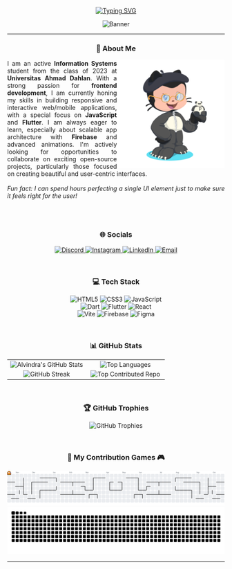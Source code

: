 <p align="center">
  <a href="https://git.io/typing-svg">
    <img src="https://readme-typing-svg.demolab.com?font=Fira+Code&pause=997&color=FF449F&width=435&lines=Hi+there%2C+I'm+Alvindra+Ramadhan!" alt="Typing SVG" />
  </a>
</p>

<p align="center">
  <img src="https://i.pinimg.com/originals/0c/94/f2/0c94f21dabce35cacbc44a66126be65f.gif" width="850" height="230" alt="Banner">
</p>

---

<div align="center">

### 💫 About Me

</div>

<img src="https://raw.githubusercontent.com/AlvindraRamadhan/AlvindraRamadhan/main/octocat-1754428509830.png" alt="My Octocat" width="250" align="right" />

<p align="justify">
I am an active <b>Information Systems</b> student from the class of 2023 at <b>Universitas Ahmad Dahlan</b>. With a strong passion for <b>frontend development</b>, I am currently honing my skills in building responsive and interactive web/mobile applications, with a special focus on <b>JavaScript</b> and <b>Flutter</b>. I am always eager to learn, especially about scalable app architecture with <b>Firebase</b> and advanced animations. I'm actively looking for opportunities to collaborate on exciting open-source projects, particularly those focused on creating beautiful and user-centric interfaces.
<br><br>
<em>Fun fact: I can spend hours perfecting a single UI element just to make sure it feels right for the user!</em>
</p>

<br clear="right"/>

<br>

<div align="center">

### 🌐 Socials

<p align="center">
  <a href="https://discord.gg/q28QhDWv" target="_blank">
    <img src="https://img.shields.io/badge/Discord-%237289DA.svg?logo=discord&logoColor=white" alt="Discord" />
  </a>
  <a href="https://instagram.com/alvindramadhann" target="_blank">
    <img src="https://img.shields.io/badge/Instagram-%23E4405F.svg?logo=Instagram&logoColor=white" alt="Instagram" />
  </a>
  <a href="https://linkedin.com/in/alvindra-ramadhan" target="_blank">
    <img src="https://img.shields.io/badge/LinkedIn-%230077B5.svg?logo=linkedin&logoColor=white" alt="LinkedIn" />
  </a>
  <a href="mailto:alvindraramadhan1210@gmail.com">
    <img src="https://img.shields.io/badge/Email-D14836?logo=gmail&logoColor=white" alt="Email" />
  </a>
</p>

</div>

<br>

<div align="center">

### 💻 Tech Stack

<p align="center">
  <img src="https://img.shields.io/badge/html5-%23E34F26.svg?style=for-the-badge&logo=html5&logoColor=white" alt="HTML5" />
  <img src="https://img.shields.io/badge/css3-%231572B6.svg?style=for-the-badge&logo=css3&logoColor=white" alt="CSS3" />
  <img src="https://img.shields.io/badge/javascript-%23323330.svg?style=for-the-badge&logo=javascript&logoColor=%23F7DF1E" alt="JavaScript" />
  <br>
  <img src="https://img.shields.io/badge/dart-%230175C2.svg?style=for-the-badge&logo=dart&logoColor=white" alt="Dart" />
  <img src="https://img.shields.io/badge/Flutter-%2302569B.svg?style=for-the-badge&logo=Flutter&logoColor=white" alt="Flutter" />
  <img src="https://img.shields.io/badge/react-%2320232a.svg?style=for-the-badge&logo=react&logoColor=%2361DAFB" alt="React" />
  <br>
  <img src="https://img.shields.io/badge/vite-%23646CFF.svg?style=for-the-badge&logo=vite&logoColor=white" alt="Vite" />
  <img src="https://img.shields.io/badge/firebase-a08021?style=for-the-badge&logo=firebase&logoColor=ffcd34" alt="Firebase" />
  <img src="https://img.shields.io/badge/figma-%23F24E1E.svg?style=for-the-badge&logo=figma&logoColor=white" alt="Figma" />
</p>

</div>

<br>

<div align="center">

### 📊 GitHub Stats

</div>

<table align="center" width="100%">
  <tr align="center">
    <td width="50%">
      <img src="https://github-readme-stats.vercel.app/api?username=AlvindraRamadhan&theme=neon&hide_border=false&include_all_commits=true&count_private=false" alt="Alvindra's GitHub Stats" />
    </td>
    <td width="50%">
      <img src="https://github-readme-stats.vercel.app/api/top-langs/?username=AlvindraRamadhan&theme=neon&hide_border=false&include_all_commits=true&count_private=false&layout=compact" alt="Top Languages" />
    </td>
  </tr>
  <tr align="center">
    <td width="50%">
      <img src="https://nirzak-streak-stats.vercel.app/?user=AlvindraRamadhan&theme=neon&hide_border=false" alt="GitHub Streak" />
    </td>
    <td width="50%">
      <img src="https://github-contributor-stats.vercel.app/api?username=AlvindraRamadhan&limit=5&theme=neon&combine_all_yearly_contributions=true" alt="Top Contributed Repo" />
    </td>
  </tr>
</table>

<br>

<div align="center">

### 🏆 GitHub Trophies

<p align="center">
  <img src="https://github-profile-trophy.vercel.app/?username=AlvindraRamadhan&theme=radical&no-frame=false&no-bg=true&margin-w=4" alt="GitHub Trophies" />
</p>

</div>

<br>

<div align="center">

### 🐍 My Contribution Games 🎮

</div>

<picture>
  <source media="(prefers-color-scheme: dark)" srcset="https://raw.githubusercontent.com/AlvindraRamadhan/AlvindraRamadhan/output/pacman-contribution-graph-dark.svg">
  <source media="(prefers-color-scheme: light)" srcset="https://raw.githubusercontent.com/AlvindraRamadhan/AlvindraRamadhan/output/pacman-contribution-graph.svg">
  <img alt="Pacman Contribution Graph" src="https://raw.githubusercontent.com/AlvindraRamadhan/AlvindraRamadhan/output/pacman-contribution-graph.svg">
</picture>

<br>

<img src="https://raw.githubusercontent.com/AlvindraRamadhan/AlvindraRamadhan/output/snake.svg" alt="Snake Contribution Graph" />

---

